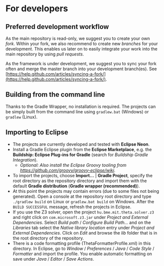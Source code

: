 # For developers

## Preferred development workflow

As the main repository is read-only, we suggest you to create your own _fork_. Within your fork, we also recommend to create new _branches_ for your development. This enables us later on to easily integrate your work into the main repository by using _pull requests_.

As the framework is under development, we suggest you to sync your fork often and merge the master branch into your development branch(es). See [https://help.github.com/articles/syncing-a-fork/](https://help.github.com/articles/syncing-a-fork/).

## Building from the command line
Thanks to the Gradle Wrapper, no installation is required. The projects can be simply built from the command line using `gradlew.bat` (Windows) or `gradlew` (Linux).

## Importing to Eclipse

* The projects are currently developed and tested with **Eclipse Neon**.
* Install a Gradle Eclipse plugin from the **Eclipse Marketplace**, e.g. the **Buildship: Eclipse Plug-ins for Gradle** (search for _Buildship Gradle Integration_).
  * _Optional: Also install the Eclipse Groovy tooling from <https://github.com/groovy/groovy-eclipse/wiki>._
* To import the projects, choose **Import...** | **Gradle Project**, specify the root directory as the repository directory and import them with the default **Gradle distribution** (**Gradle wrapper (recommended)**).
* At this point the projects may contain errors (due to some files not being generated). Open a console at the repository root directory and type `./gradlew build` on Linux or `gradlew.bat build` on Windows. After the `BUILD SUCCESSFUL` message, refresh the projects in Eclipse.
* If you use the Z3 solver, open the project `hu.bme.mit.theta.solver.z3` and right click on `com.microsoft.z3.jar` under _Project and External Dependencies_. Select _Build path_ / _Configure Build Path..._ and on the _Libraries_ tab select the _Native library location_ entry under _Project and External Dependencies_. Click on _Edit_ and browse the _lib_ folder that is in the root directory of the repository.
* There is a code formatting profile (ThetaFormatterProfile.xml) in this directory. In Eclipse, go to _Window_ / _Preferences_ / _Java_ / _Code Style_ / _Formatter_ and import the profile. You enable automatic formatting on save under _Java_ / _Editor_ / _Save Actions_.
